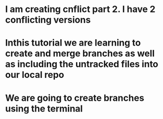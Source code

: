 # I am creating cnflict part 2. I have 2 conflicting versions
# Inthis tutorial we are learning to create and merge branches as well as including the untracked files into our local repo
# We are going to create branches using the terminal
